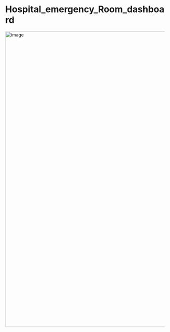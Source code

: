 # Hospital_emergency_Room_dashboard
 
<img width="933" alt="image" src="https://github.com/user-attachments/assets/2ca7a838-8093-4bca-8196-28329c6afeff" />
